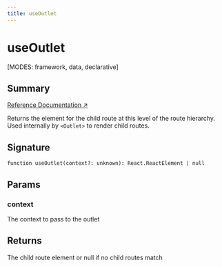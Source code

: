 ```yaml
---
title: useOutlet
---
```


# useOutlet

<!--
⚠️ ⚠️ IMPORTANT ⚠️ ⚠️ 

Thank you for helping improve our documentation!

This file is auto-generated from the JSDoc comments in the source
code, so please edit the JSDoc comments in the file below and this
file will be re-generated once those changes are merged.

https://github.com/remix-run/react-router/blob/main/packages/react-router/lib/hooks.tsx#L402
-->

[MODES: framework, data, declarative]

## Summary

[Reference Documentation ↗](https://api.reactrouter.com/v7/functions/react_router.useOutlet.html)

Returns the element for the child route at this level of the route
hierarchy. Used internally by `<Outlet>` to render child routes.

## Signature

```tsx
function useOutlet(context?: unknown): React.ReactElement | null
```

## Params

### context

The context to pass to the outlet

## Returns

The child route element or null if no child routes match

